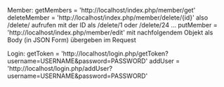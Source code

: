 Member:
getMembers = 'http://localhost/index.php/member/get'
deleteMember = 'http://localhost/index.php/member/delete/{id}' also /delete/ aufrufen mit der ID als /delete/1 oder /delete/24 ...
putMember = 'http://localhost/index.php/member/edit' mit nachfolgendem Objekt als Body (in JSON Form) übergeben im Request

<!-- {
  "memberId": "1",
  "firstName": "Gabi",
  "lastName": "Ziegler",
  "zipCode": "95326",
  "city": "Kulmbach",
  "gender": "w",
  "feeGroup": "Erwachsene",
  "fee": "75.00",
  "sportIds": [
    {
      "sa_id": "3"
    },
    {
      "sa_id": "5"
    },
    {
      "sa_id": "8"
    }
  ],
  "sports": [
    [
      {
        "abteilung": "Boxen",
        "beitrag": "15.00"
      }
    ],
    [
      {
        "abteilung": "Tennis",
        "beitrag": "100.00"
      }
    ],
    [
      {
        "abteilung": "Aerobic",
        "beitrag": "10.00"
      }
    ]
  ],
  "isPlayer": false,
  "playerTeamId": null,
  "playerTeamName": null,
  "isTrainer": true,
  "trainerTeamId": "4",
  "trainerTeamName": [
    {
      "teamname": "Wettkämpfer"
    }
  ]
} -->

Login:
getToken = 'http://localhost/login.php/getToken?username=USERNAME&password=PASSWORD'
addUser = 'http://localhost/login.php/addUser?username=USERNAME&password=PASSWORD'
